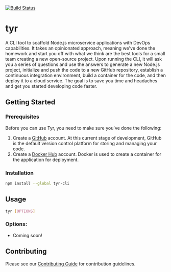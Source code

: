 [![Build Status](https://travis-ci.org/hammer-io/tyr.svg?branch=master)](https://travis-ci.org/hammer-io/tyr)

# tyr

A CLI tool to scaffold Node.js microservice applications with DevOps capabilities. It
takes an opinionated approach, meaning we've done the homework and start you off with
what we think are the best tools for a small team creating a new open-source project. Upon
running the CLI, it will ask you a series of questions and use the answers to generate
a new Node.js project, initialize and push the code to a new GitHub repository, establish
a continuous integration environment, build a container for the code, and then deploy it
to a cloud service. The goal is to save you time and headaches and get you started
developing code faster.


## Getting Started

### Prerequisites

Before you can use Tyr, you need to make sure you've done the following:

1. Create a [GitHub](https://github.com/) account. At this current stage of development,
   GitHub is the default version control platform for storing and managing your code.
2. Create a [Docker Hub](https://hub.docker.com/) account. Docker is used to create a
   container for the application for deployment.

### Installation

```bash
npm install --global tyr-cli
```


## Usage

```bash
tyr [OPTIONS]
```

### Options:

- Coming soon!


## Contributing

Please see our [Contributing Guide](https://github.com/hammer-io/tyr/blob/master/CONTRIBUTING.md)
for contribution guidelines.
